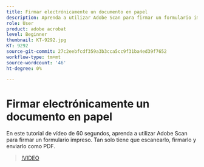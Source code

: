 ```yaml
---
title: Firmar electrónicamente un documento en papel
description: Aprenda a utilizar Adobe Scan para firmar un formulario impreso
role: User
product: adobe acrobat
level: Beginner
thumbnail: KT-9292.jpg
KT: 9292
source-git-commit: 27c2eebfcdf359a3b3cca5cc9f31ba4ed39f7652
workflow-type: tm+mt
source-wordcount: '46'
ht-degree: 0%

---
```


# Firmar electrónicamente un documento en papel

En este tutorial de vídeo de 60 segundos, aprenda a utilizar Adobe Scan para firmar un formulario impreso. Tan solo tiene que escanearlo, firmarlo y enviarlo como PDF.

>[!VIDEO](https://video.tv.adobe.com/v/338331?hidetitle=true)
